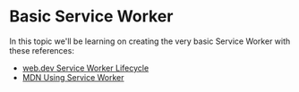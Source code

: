 # Basic Service Worker

In this topic we'll be learning on creating the very basic Service Worker with these references:

- [web.dev Service Worker Lifecycle](https://web.dev/articles/service-worker-lifecycle)
- [MDN Using Service Worker](https://developer.mozilla.org/en-US/docs/Web/API/Service_Worker_API/Using_Service_Workers)
